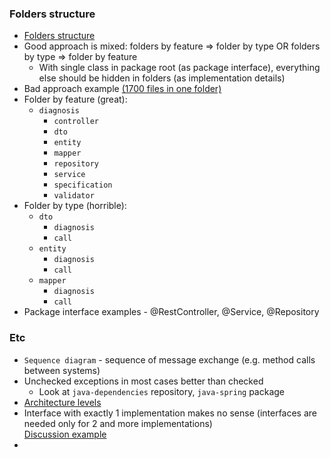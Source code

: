 ### Folders structure
* [Folders structure](https://softwareengineering.stackexchange.com/questions/338597/folder-by-type-or-folder-by-feature)
* Good approach is mixed: folders by feature => folder by type OR folders by type => folder by feature
    * With single class in package root (as package interface), everything else should be hidden in folders (as implementation details)
* Bad approach example [(1700 files in one folder)](https://github.com/nodejs/node/tree/master/test/parallel) 
* Folder by feature (great):
    * `diagnosis`
        * `controller`
        * `dto`
        * `entity`
        * `mapper`
        * `repository`
        * `service`
        * `specification`
        * `validator`
* Folder by type (horrible):
    * `dto`
        * `diagnosis`
        * `call`
    * `entity`
        * `diagnosis`
        * `call`
    * `mapper`
        * `diagnosis`
        * `call`
* Package interface examples - @RestController, @Service, @Repository   
    
### Etc
* `Sequence diagram` - sequence of message exchange (e.g. method calls between systems)
* Unchecked exceptions in most cases better than checked
    * Look at `java-dependencies` repository, `java-spring` package
* [Architecture levels](images/component-architecture-levels.png)
* Interface with exactly 1 implementation makes no sense (interfaces are needed only for 2 and more implementations) \
    [Discussion example](https://www.reddit.com/r/java/comments/1efc9iq/whats_the_deal_with_the_single_interface_single/)
* 
